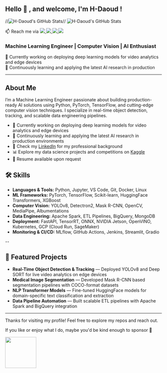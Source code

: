 <h2> Hello  👋 , and welcome, I'm H-Daoud ! </h2>
<p align="left">
  //<img src="https://github-readme-stats.vercel.app/api?username=H-Daoud&show_icons=true&theme=radical" alt="H-Daoud's GitHub Stats"/>//
  <img src="https://github-readme-stats.vercel.app/api?username=H-Daoud&show_icons=true&theme=radical%22%20alt=%22H-Daoud%27s%20GitHub%20Stats%22" alt="H-Daoud's GitHub Stats"/>
</p>
📫 Reach me via
<a href= "https://iq.aws/e/H-Daoud">
    <img src="https://img.shields.io/badge/AWS-%23FF9900.svg?style=flat&logo=amazon-aws&logoColor=white"/>
</a>
<a href= "https://www.linkedin.com/in/daoud1001">
  <img src="https://img.shields.io/badge/-LinkedIn-0077B5?style=flat&logo=Linkedin&logoColor=white"/>
</a>
<a href= "mailto:aitech.0777@gmail.com">
  <img src="https://img.shields.io/badge/-Gmail-c14438?style=flat&logo=Gmail&logoColor=white"/>
</a>
<a href="https://www.kaggle.com/hassaandaoud">
    <img src="https://img.shields.io/badge/Kaggle-20BEFF?style=flat&logo=Kaggle&logoColor=white"/>
</a>
</a>
<br>

<h3 align="left">Machine Learning Engineer | Computer Vision | AI Enthusiast</h3>

<p align="left">
  🔭 Currently working on deploying deep learning models for video analytics and edge devices<br>
  🌱 Continuously learning and applying the latest AI research in production<br>
</p>

---
## About Me
I’m a Machine Learning Engineer passionate about building production-ready AI solutions using Python, PyTorch, TensorFlow, and cutting-edge computer vision techniques. I specialize in real-time object detection, tracking, and scalable data engineering pipelines.

- 🔭 Currently working on deploying deep learning models for video analytics and edge devices  
- 🌱 Continuously learning and applying the latest AI research in production environments  
- 💼 Check my [LinkedIn](https://www.linkedin.com/in/daoud1001/) for my professional background  
- 📊 Explore my data science projects and competitions on [Kaggle](https://www.kaggle.com/hassaandaoud)  
- 📂 Resume available upon request  

## 🛠️ Skills

- **Languages & Tools:** Python, Jupyter, VS Code, Git, Docker, Linux  
- **ML Frameworks:** PyTorch, TensorFlow, Scikit-learn, HuggingFace Transformers, XGBoost  
- **Computer Vision:** YOLOv8, Detectron2, Mask R-CNN, OpenCV, MediaPipe, Albumentations  
- **Data Engineering:** Apache Spark, ETL Pipelines, BigQuery, MongoDB  
- **Deployment:** FastAPI, TensorRT, ONNX, NVIDIA Jetson, OpenVINO, Kubernetes, GCP (Cloud Run, SageMaker)  
- **Monitoring & CI/CD:** MLflow, GitHub Actions, Jenkins, Streamlit, Gradio 

--

## 📂 Featured Projects

- **Real-Time Object Detection & Tracking** — Deployed YOLOv8 and Deep SORT for live video analytics on edge devices  
- **Medical Image Segmentation** — Developed Mask R-CNN based segmentation pipelines with COCO-format datasets  
- **NLP Transformer Models** — Fine-tuned HuggingFace models for domain-specific text classification and extraction  
- **Data Pipeline Automation** — Built scalable ETL pipelines with Apache Spark and BigQuery integration  

---

Thanks for visiting my profile! Feel free to explore my repos and reach out.

If you like or enjoy what I do, maybe you'd be kind enough to sponsor 😬

<a href="https://github.com/sponsors/H-Daoud" target="_blank">
  <img src="https://img.shields.io/badge/-Sponsor-fafbfc?logo=GitHub%20Sponsors" width="100"/>
</a>

